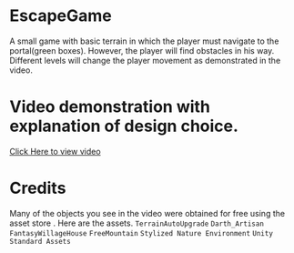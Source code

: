# EscapeGame
A small game with basic terrain in which the player must navigate to the portal(green boxes). However, 
the player will find obstacles in his way. Different levels will change the player movement as demonstrated
in the video.

# Video demonstration with explanation of design choice.
[Click Here to view video](https://youtu.be/2LJzYsW9aGc)

# Credits
Many of the objects you see in the video were obtained for free using the asset store . Here are the assets.
`TerrainAutoUpgrade` `Darth_Artisan` `FantasyWillageHouse` `FreeMountain` `Stylized Nature Environment`
`Unity Standard Assets` 
